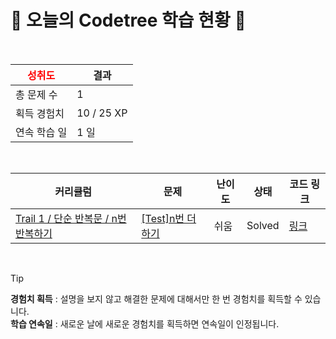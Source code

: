 # 🌲 오늘의 Codetree 학습 현황 🌲

<br />

| <span style="color:red;display:block;text-align:center;"> **성취도**</span> | 결과 |
|---|---|
| 총 문제 수 | 1 |
| 획득 경험치 | 10 / 25 XP |
| 연속 학습 일 | 1 일 |

<br />

|커리큘럼|문제|난이도|상태|코드 링크|
|---|---|---|---|---|
|[Trail 1 / 단순 반복문 / n번 반복하기](https://www.codetree.ai/trail-info/novice-low/)|[[Test]n번 더하기](https://www.codetree.ai/trails/complete/curated-cards/test-add-n-times/)|쉬움|Solved|[링크](https://github.com/jiyoonlim/codetree-TILs/blob/main/250613/N%EB%B2%88%20%EB%8D%94%ED%95%98%EA%B8%B0/add-n-times.py)|


<br />

> [!TIP]
> **경험치 획득** : 설명을 보지 않고 해결한 문제에 대해서만 한 번 경험치를 획득할 수 있습니다.  
> **학습 연속일** : 새로운 날에 새로운 경험치를 획득하면 연속일이 인정됩니다.

